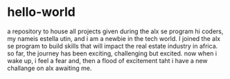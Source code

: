 # hello-world
a repository to house all projects given during the alx se program
hi coders, my nameis estella utin, and i am a newbie in the tech world. I joined the alx se program to build skills that will impact the real estate industry in africa.	so far, the journey has been exciting, challenging but excited. now when i wake up, i feel a fear and, then a flood of excitement taht i have a new challange on alx 		awaiting me.
